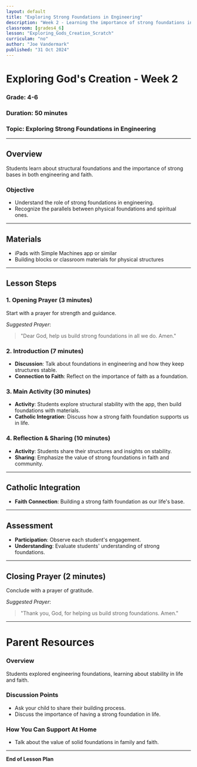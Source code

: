 ```yaml
---
layout: default
title: "Exploring Strong Foundations in Engineering"
description: "Week 2 - Learning the importance of strong foundations in engineering and faith."
classroom: [grades4_6]
lesson: "Exploring_Gods_Creation_Scratch"
curriculam: "no"
author: "Joe Vandermark"
published: "31 Oct 2024"
---
```


# Exploring God's Creation - Week 2

### **Grade**: 4-6  
### **Duration**: 50 minutes  
### **Topic**: Exploring Strong Foundations in Engineering

---

## **Overview**
Students learn about structural foundations and the importance of strong bases in both engineering and faith.

### **Objective**
- Understand the role of strong foundations in engineering.
- Recognize the parallels between physical foundations and spiritual ones.

---

## **Materials**
- iPads with Simple Machines app or similar
- Building blocks or classroom materials for physical structures

---

## **Lesson Steps**

### **1. Opening Prayer (3 minutes)**
Start with a prayer for strength and guidance.

_Suggested Prayer_:  
> "Dear God, help us build strong foundations in all we do. Amen."

### **2. Introduction (7 minutes)**
- **Discussion**: Talk about foundations in engineering and how they keep structures stable.
- **Connection to Faith**: Reflect on the importance of faith as a foundation.

### **3. Main Activity (30 minutes)**
- **Activity**: Students explore structural stability with the app, then build foundations with materials.
- **Catholic Integration**: Discuss how a strong faith foundation supports us in life.

### **4. Reflection & Sharing (10 minutes)**
- **Activity**: Students share their structures and insights on stability.
- **Sharing**: Emphasize the value of strong foundations in faith and community.

---

## **Catholic Integration**
- **Faith Connection**: Building a strong faith foundation as our life's base.

---

## **Assessment**
- **Participation**: Observe each student's engagement.
- **Understanding**: Evaluate students' understanding of strong foundations.

---

## **Closing Prayer (2 minutes)**
Conclude with a prayer of gratitude.

_Suggested Prayer_:  
> "Thank you, God, for helping us build strong foundations. Amen."

---

# Parent Resources

### **Overview**
Students explored engineering foundations, learning about stability in life and faith.

### **Discussion Points**
- Ask your child to share their building process.
- Discuss the importance of having a strong foundation in life.

### **How You Can Support At Home**
- Talk about the value of solid foundations in family and faith.

---

**End of Lesson Plan**
